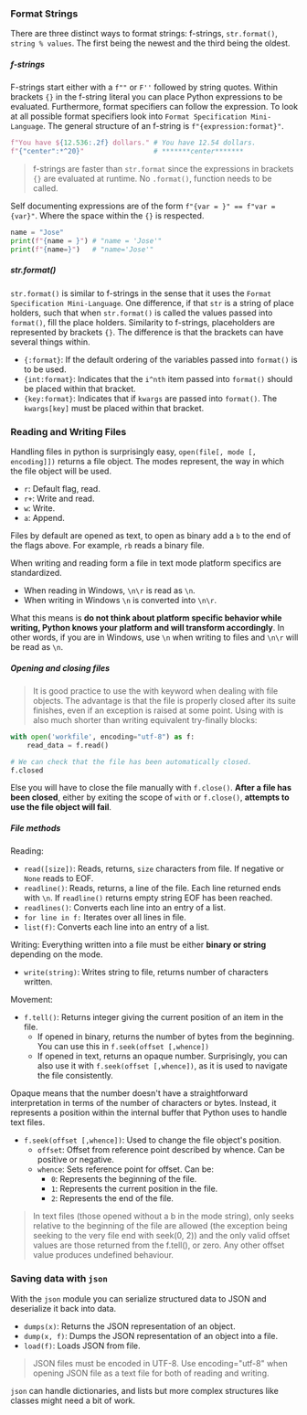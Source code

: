 ### Format Strings
There are three distinct ways to format strings: f-strings, `str.format()`, `string % values`. The first being the newest and the third being the oldest.

##### f-strings
F-strings start either with a `f""` or `F''` followed by string quotes. Within brackets `{}` in the f-string literal
you can place Python expressions to be evaluated. Furthermore, format specifiers can follow the expression. To look
at all possible format specifiers look into `Format Specification Mini-Language`. The general structure of an f-string
is `f"{expression:format}"`.
```python
f"You have ${12.536:.2f} dollars." # You have 12.54 dollars.
f"{"center":*^20}"                 # *******center*******
```
> f-strings are faster than `str.format` since the expressions in brackets `{}` are evaluated at runtime. No `.format()`,
> function needs to be called.

Self documenting expressions are of the form `f"{var = }" == f"var = {var}"`. Where the space within the `{}` is respected.
```python
name = "Jose"
print(f"{name = }") # "name = 'Jose'"
print(f"{name=}")   # "name='Jose'"
```

##### str.format()
`str.format()` is similar to f-strings in the sense that it uses the `Format Specification Mini-Language`. One difference,
if that `str` is a string of place holders, such that when `str.format()` is called the values passed into `format()`, fill
the place holders. Similarity to f-strings, placeholders are represented by brackets `{}`. The difference is that the 
brackets can have several things within.
- `{:format}`: If the default ordering of the variables passed into `format()` is to be used.
- `{int:format}`: Indicates that the `i^nth` item passed into `format()` should be placed within that bracket.
- `{key:format}`: Indicates that if `kwargs` are passed into `format()`. The `kwargs[key]` must be placed within that bracket.

### Reading and Writing Files
Handling files in python is surprisingly easy, `open(file[, mode [, encoding]])` returns a file object. The modes represent, 
the way in which the file object will be used.
- `r`: Default flag, read.
- `r+`: Write and read.
- `w`: Write.
- `a`: Append.

Files by default are opened as text, to open as binary add a `b` to the end of the flags above. For example, `rb` reads
a binary file.

When writing and reading form a file in text mode platform specifics are standardized.
- When reading in Windows, `\n\r` is read as `\n`.
- When writing in Windows `\n` is converted into `\n\r`.

What this means is **do not think about platform specific behavior while writing, Python knows your platform and will transform accordingly**.
In other words, if you are in Windows, use `\n` when writing to files and `\n\r` will be read as `\n`.

##### Opening and closing files
> It is good practice to use the with keyword when dealing with file objects.
> The advantage is that the file is properly closed after its suite finishes,
> even if an exception is raised at some point. Using with is also much shorter 
> than writing equivalent try-finally blocks:
```python
with open('workfile', encoding="utf-8") as f:
    read_data = f.read()

# We can check that the file has been automatically closed.
f.closed
```
Else you will have to close the file manually with `f.close()`.
**After a file has been closed**, either by exiting the scope of `with` or `f.close()`,
**attempts to use the file object will fail**.

##### File methods
 Reading:
- `read([size])`: Reads, returns, `size` characters from file. If negative or `None` reads to EOF.
- `readline()`: Reads, returns, a line of the file. Each line returned ends with `\n`. If `readline()` returns empty string EOF has been reached.
- `readlines()`: Converts each line into an entry of a list.
- `for line in f:` Iterates over all lines in file.
- `list(f)`: Converts each line into an entry of a list.

Writing:
Everything written into a file must be either **binary or string** depending on the mode.
- `write(string)`: Writes string to file, returns number of characters written.

Movement:
- `f.tell()`: Returns integer giving the current position of an item in the file. 
    - If opened in binary, returns the number of bytes from the beginning. You can use this in `f.seek(offset [,whence])`
    - If opened in text, returns an opaque number. Surprisingly, you can also use it with `f.seek(offset [,whence])`, as it is used to navigate the file consistently.

Opaque means that the number doesn't have a straightforward interpretation in terms of the number of characters or 
bytes. Instead, it represents a position within the internal buffer that Python uses to handle text files.

- `f.seek(offset [,whence])`: Used to change the file object's position.
    - `offset`: Offset from reference point described by whence. Can be positive or negative.
    - `whence`: Sets reference point for offset. Can be:
        - `0`: Represents the beginning of the file.
        - `1`: Represents the current position in the file.
        - `2`: Represents the end of the file.

> In text files (those opened without a b in the mode string), only seeks relative to the beginning of the file are allowed (the exception being seeking to the very file end with seek(0, 2)) and the only valid offset values are those returned from the f.tell(), or zero. Any other offset value produces undefined behaviour.

### Saving data with `json`
With the `json` module you can serialize structured data to JSON and deserialize it back into data.
- `dumps(x)`: Returns the JSON representation of an object.
- `dump(x, f)`: Dumps the JSON representation of an object into a file.
- `load(f)`: Loads JSON from file.

> JSON files must be encoded in UTF-8. Use encoding="utf-8" when opening JSON file as a text file for both of reading and writing.

`json` can handle dictionaries, and lists but more complex structures like classes might need a bit of work.
